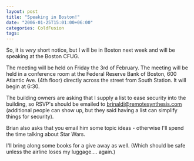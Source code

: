 ```yaml
---
layout: post
title: "Speaking in Boston!"
date: "2006-01-25T15:01:00+06:00"
categories: ColdFusion 
tags: 
---
```


So, it is <i>very</i> short notice, but I will be in Boston next week and will be speaking at the Boston CFUG. 

The meeting will be held on Friday the 3rd of February. The meeting will be held in a conference room at the Federal Reserve Bank of Boston, 600 Atlantic Ave. (4th floor) directly across the street from South Station. It will begin at 6:30. 

The building owners are asking that I supply a list to ease security into the building, so RSVP's should be emailed to brinaldi@remotesynthesis.com (additional people can show up, but they said having a list can simplify things for security). 

Brian also asks that you email him some topic ideas - otherwise I'll spend the time talking about Star Wars.

I'll bring along some books for a give away as well. (Which should be safe unless the airline loses my luggage.... again.)